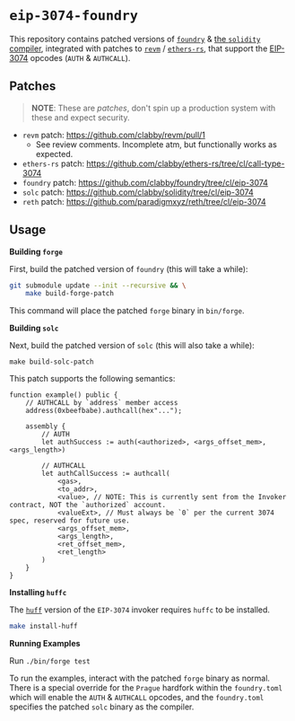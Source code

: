 # `eip-3074-foundry`

This repository contains patched versions of [`foundry`][foundry] & [the `solidity` compiler][solc], integrated with patches to [`revm`][revm] / [`ethers-rs`][ethers-rs], that support
the [EIP-3074][eip-3074] opcodes (`AUTH` & `AUTHCALL`).

## Patches

> **NOTE**:
> These are *patches*, don't spin up a production system with these and expect security.

- `revm` patch: https://github.com/clabby/revm/pull/1
    - See review comments. Incomplete atm, but functionally works as expected.
- `ethers-rs` patch: https://github.com/clabby/ethers-rs/tree/cl/call-type-3074
- `foundry` patch: https://github.com/clabby/foundry/tree/cl/eip-3074
- `solc` patch: https://github.com/clabby/solidity/tree/cl/eip-3074
- `reth` patch: https://github.com/paradigmxyz/reth/tree/cl/eip-3074

## Usage

**Building `forge`**

First, build the patched version of `foundry` (this will take a while):

```sh
git submodule update --init --recursive && \
    make build-forge-patch
```

This command will place the patched `forge` binary in `bin/forge`.

**Building `solc`**

Next, build the patched version of `solc` (this will also take a while):

```
make build-solc-patch
```

This patch supports the following semantics:
```solidity
function example() public {
    // AUTHCALL by `address` member access
    address(0xbeefbabe).authcall(hex"...");

    assembly {
        // AUTH
        let authSuccess := auth(<authorized>, <args_offset_mem>, <args_length>)

        // AUTHCALL
        let authCallSuccess := authcall(
            <gas>,
            <to_addr>,
            <value>, // NOTE: This is currently sent from the Invoker contract, NOT the `authorized` account.
            <valueExt>, // Must always be `0` per the current 3074 spec, reserved for future use.
            <args_offset_mem>,
            <args_length>,
            <ret_offset_mem>,
            <ret_length>
        )
    }
}
```

**Installing `huffc`**

The [`huff`][huff-rs] version of the `EIP-3074` invoker requires `huffc` to be installed.

```sh
make install-huff
```

**Running Examples**

Run `./bin/forge test`

To run the examples, interact with the patched `forge` binary as normal. There is a special override for the `Prague` hardfork within the `foundry.toml` which
will enable the `AUTH` & `AUTHCALL` opcodes, and the `foundry.toml` specifies the patched `solc` binary as the compiler.

[foundry]: https://github.com/foundry-rs/foundry
[revm]: https://github.com/bluealloy/revm
[ethers-rs]: https://github.com/gakonst/ethers-rs
[eip-3074]: https://eips.ethereum.org/EIPS/eip-3074
[solc]: https://github.com/ethereum/solidity
[huff-rs]: https://github.com/huff-language/huff-rs
